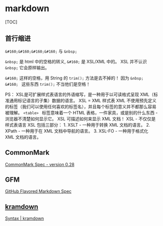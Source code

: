 # markdown

[TOC]

## 首行缩进

`&#160;&#160;&#160;&#160;` 与 `&nbsp;`

`&nbsp;` 是 html 中的空格的转义, `&#160;` 是 XSL/XML 中的。
XSL 并不认识 `&nbsp;` 它会原样输出。

`&#160;` 这样的空格，用 String 的 `trim();` 方法是去不掉的！ 因为 `&nbsp; &#160; ` 这些东西 `trim();` 不当他们是空格！

PS：
XSL是可扩展样式表语言的外语缩写，是一种用于以可读格式呈现 XML（标准通用标记语言的子集）数据的语言。
XSL = XML 样式表
XML 不使用预先定义的标签（我们可以使用任何喜欢的标签名），并且每个标签的意义并不都那么容易被理解。
`<table> ` 标签意味着一个 HTML 表格，一件家具，或是别的什么东西 - 浏览器不清楚如何显示它。
XSL 可描述如何来显示 XML 文档！
XSL - 不仅仅是样式表语言
XSL 包括三部分：
    1. XSLT - 一种用于转换 XML 文档的语言。
    2. XPath - 一种用于在 XML 文档中导航的语言。
    3. XSL-FO - 一种用于格式化 XML 文档的语言。














## CommonMark

[CommonMark Spec - version 0.28](https://spec.commonmark.org/0.28/)



## GFM

[GitHub Flavored Markdown Spec](https://github.github.com/gfm/)



## [kramdown](https://kramdown.gettalong.org/)

[Syntax | kramdown](https://kramdown.gettalong.org/syntax.html)


